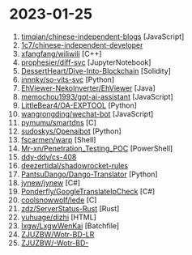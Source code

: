 # 2023-01-25

1. [timqian/chinese-independent-blogs](https://github.com/timqian/chinese-independent-blogs "中文独立博客列表") [JavaScript]
2. [1c7/chinese-independent-developer](https://github.com/1c7/chinese-independent-developer "👩🏿‍💻👨🏾‍💻👩🏼‍💻👨🏽‍💻👩🏻‍💻中国独立开发者项目列表 -- 分享大家都在做什么") 
3. [xfangfang/wiliwili](https://github.com/xfangfang/wiliwili "专为手柄控制设计的第三方跨平台B站客户端，目前可以运行在PC全平台和Nintendo Switch上 | Yet another Bilibili client [WIP]") [C++]
4. [prophesier/diff-svc](https://github.com/prophesier/diff-svc "Singing Voice Conversion via diffusion model") [JupyterNotebook]
5. [DessertHeart/Dive-Into-Blockchain](https://github.com/DessertHeart/Dive-Into-Blockchain "旨在交流学习区块链技术，记录智能合约开发应用与相关安全练习的仓库🚀") [Solidity]
6. [innnky/so-vits-svc](https://github.com/innnky/so-vits-svc "基于vits与softvc的歌声音色转换模型") [Python]
7. [EhViewer-NekoInverter/EhViewer](https://github.com/EhViewer-NekoInverter/EhViewer "🥥 A fork of EhViewer-NekoInverter, feature requests are not accepted, but contributions are welcome.") [Java]
8. [memochou1993/gpt-ai-assistant](https://github.com/memochou1993/gpt-ai-assistant "OpenAI + LINE + Vercel = GPT AI Assistant") [JavaScript]
9. [LittleBear4/OA-EXPTOOL](https://github.com/LittleBear4/OA-EXPTOOL "OA综合利用工具，集合将近20款OA漏洞批量扫描") [Python]
10. [wangrongding/wechat-bot](https://github.com/wangrongding/wechat-bot "🤖一个基于OpenAi ChatGPT + WeChaty 实现的微信机器人 ，可以用来帮助你自动回复微信消息，或者管理微信群/好友，检测僵尸粉等...") [JavaScript]
11. [pymumu/smartdns](https://github.com/pymumu/smartdns "A local DNS server to obtain the fastest website IP for the best Internet experience, support DoT, DoH. 一个本地DNS服务器，获取最快的网站IP，获得最佳上网体验，支持DoH，DoT。") [C]
12. [sudoskys/Openaibot](https://github.com/sudoskys/Openaibot "🤖 ChatBot/Assistant|🧀 通用事件层/IM/Muti Platform |Async | 👋 Supports continuous conversations | ⚡sh&docker ️deploy| 📦Provide Api Server|🎤 Azure/Vits Voice Chat | 📡Network Support| 🌻Voice Wake Assistants | (Waiting ChatGPT)") [Python]
13. [fscarmen/warp](https://github.com/fscarmen/warp "WARP one-click script. Add an IPv4, IPv6 or dual-stack CloudFlare WARP network interface and Socks5 proxy for VPS. 一键脚本") [Shell]
14. [Mr-xn/Penetration_Testing_POC](https://github.com/Mr-xn/Penetration_Testing_POC "渗透测试有关的POC、EXP、脚本、提权、小工具等---About penetration-testing python-script poc getshell csrf xss cms php-getshell domainmod-xss csrf-webshell cobub-razor cve rce sql sql-poc poc-exp bypass oa-getshell cve-cms") [PowerShell]
15. [ddy-ddy/cs-408](https://github.com/ddy-ddy/cs-408 "2023年计算机考研专业课程408相关的复习经验，资源和OneNote笔记") 
16. [deezertidal/shadowrocket-rules](https://github.com/deezertidal/shadowrocket-rules "小火箭 shadowrocket 配置 模块 图文教程") 
17. [PantsuDango/Dango-Translator](https://github.com/PantsuDango/Dango-Translator "团子翻译器 —— 个人兴趣制作的一款基于OCR技术的翻译器") [Python]
18. [jynew/jynew](https://github.com/jynew/jynew "JinYongLegend-like RPG Game Framework with full Modding support") [C#]
19. [Ponderfly/GoogleTranslateIpCheck](https://github.com/Ponderfly/GoogleTranslateIpCheck "") [C#]
20. [coolsnowwolf/lede](https://github.com/coolsnowwolf/lede "Lean's LEDE source") [C]
21. [zdz/ServerStatus-Rust](https://github.com/zdz/ServerStatus-Rust "✨ Rust 版 ServerStatus 探针、威力加强版") [Rust]
22. [yuhuage/dizhi](https://github.com/yuhuage/dizhi "雨花阁发布页") [HTML]
23. [lxgw/LxgwWenKai](https://github.com/lxgw/LxgwWenKai "An open-source Chinese font derived from Fontworks' Klee One. 一款开源中文字体，基于 FONTWORKS 出品字体 Klee One 衍生。") [Batchfile]
24. [ZJUZBW/Wotr-BD-LR](https://github.com/ZJUZBW/Wotr-BD-LR "正义之怒Wotr主角BD搜集") 
25. [ZJUZBW/-Wotr-BD-](https://github.com/ZJUZBW/-Wotr-BD- "开拓者-正义之怒的剧情队友的强力Build收集") 
